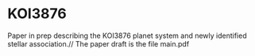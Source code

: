 # KOI3876
Paper in prep describing the KOI3876 planet system and newly identified stellar association.//
The paper draft is the file main.pdf
